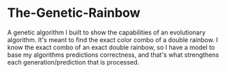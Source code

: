 # The-Genetic-Rainbow
A genetic algorithm I built to show the capabilities of an evolutionary algorithm. It's meant to find the exact color combo of a double rainbow. I know the exact combo of an exact double rainbow, so I have a model to base my algorithms predictions correctness, and that's what strengthens each generation/prediction that is processed.
